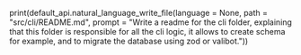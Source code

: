 print(default_api.natural_language_write_file(language = None, path = "src/cli/README.md", prompt = "Write a readme for the cli folder, explaining that this folder is responsible for all the cli logic, it allows to create schema for example, and to migrate the database using zod or valibot."))